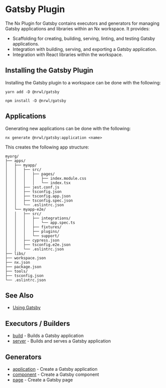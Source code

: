 # Gatsby Plugin

The Nx Plugin for Gatsby contains executors and generators for managing Gatsby applications and libraries within an Nx workspace. It provides:

- Scaffolding for creating, building, serving, linting, and testing Gatsby applications.
- Integration with building, serving, and exporting a Gatsby application.
- Integration with React libraries within the workspace.

## Installing the Gatsby Plugin

Installing the Gatsby plugin to a workspace can be done with the following:

```shell script
yarn add -D @nrwl/gatsby
```

```shell script
npm install -D @nrwl/gatsby
```

## Applications

Generating new applications can be done with the following:

```shell script
nx generate @nrwl/gatsby:application <name>
```

This creates the following app structure:

```treeview
myorg/
├── apps/
│   ├── myapp/
│   │   ├── src/
│   │   │   ├── pages/
│   │   │   │   ├── index.module.css
│   │   │   │   └── index.tsx
│   │   ├── jest.conf.js
│   │   ├── tsconfig.json
│   │   ├── tsconfig.app.json
│   │   ├── tsconfig.spec.json
│   │   └── .eslintrc.json
│   └── myapp-e2e/
│   │   ├── src/
│   │   │   ├── integrations/
│   │   │   │   └── app.spec.ts
│   │   │   ├── fixtures/
│   │   │   ├── plugins/
│   │   │   └── support/
│   │   ├── cypress.json
│   │   ├── tsconfig.e2e.json
│   │   └── .eslintrc.json
├── libs/
├── workspace.json
├── nx.json
├── package.json
├── tools/
├── tsconfig.json
└── .eslintrc.json
```

## See Also

- [Using Gatsby](https://www.gatsbyjs.com/docs/quick-start/)

## Executors / Builders

- [build](/{{framework}}/plugins/gatsby/executors/build) - Builds a Gatsby application
- [server](/{{framework}}/plugins/gatsby/executors/server) - Builds and serves a Gatsby application

## Generators

- [application](/{{framework}}/plugins/gatsby/generators/application) - Create a Gatsby application
- [component](/{{framework}}/plugins/gatsby/generators/component) - Create a Gatsby component
- [page](/{{framework}}/plugins/gatsby/generators/page) - Create a Gatsby page
